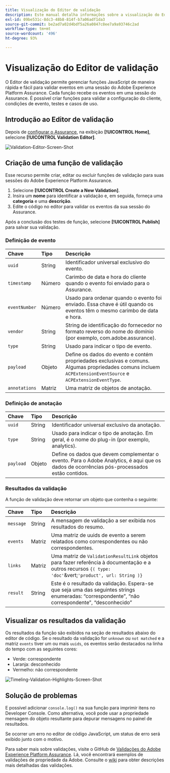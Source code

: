 ```yaml
---
title: Visualização do Editor de validação
description: Este manual detalha informações sobre a visualização do Editor de validação no Adobe Experience Platform Assurance.
exl-id: 09be531c-8dc3-48b8-814f-b7a06adf1da3
source-git-commit: be2ad7a02d4bdf5a26a0847c8ee7a9a93746c2ad
workflow-type: tm+mt
source-wordcount: '496'
ht-degree: 93%

---
```


# Visualização do Editor de validação

O Editor de validação permite gerenciar funções JavaScript de maneira rápida e fácil para validar eventos em uma sessão do Adobe Experience Platform Assurance. Cada função recebe os eventos em uma sessão do Assurance. É possível criar funções para validar a configuração do cliente, condições de evento, testes e casos de uso.

## Introdução ao Editor de validação

Depois de [configurar o Assurance](../tutorials/implement-assurance.md), na exibição **[!UICONTROL Home]**, selecione **[!UICONTROL Validation Editor]**.

![Validation-Editor-Screen-Shot](https://user-images.githubusercontent.com/6597105/198680074-f548a646-6f2f-4a65-82fd-0f1687d869bf.png)

## Criação de uma função de validação

Esse recurso permite criar, editar ou excluir funções de validação para suas sessões do Adobe Experience Platform Assurance.

1. Selecione **[!UICONTROL Create a New Validation]**.
2. Insira um **nome** para identificar a validação e, em seguida, forneça uma **categoria** e uma **descrição**.
3. Edite o código no editor para validar os eventos da sua sessão do Assurance.

Após a conclusão dos testes de função, selecione **[!UICONTROL Publish]** para salvar sua validação.

### Definição de evento

| Chave | Tipo | Descrição |
| :--- | :--- | :--- |
| `uuid` | String | Identificador universal exclusivo do evento. |
| `timestamp` | Número | Carimbo de data e hora do cliente quando o evento foi enviado para o Assurance. |
| `eventNumber` | Número | Usado para ordenar quando o evento foi enviado. Essa chave é útil quando os eventos têm o mesmo carimbo de data e hora. |
| `vendor` | String | String de identificação do fornecedor no formato reverso do nome do domínio (por exemplo, com.adobe.assurance). |
| `type` | String | Usado para indicar o tipo de evento. |
| `payload` | Objeto | Define os dados do evento e contém propriedades exclusivas e comuns. Algumas propriedades comuns incluem `ACPExtensionEventSource` e `ACPExtensionEventType`. |
| `annotations` | Matriz | Uma matriz de objetos de anotação. |

### Definição de anotação

| Chave | Tipo | Descrição |
| :--- | :--- | :--- |
| `uuid` | String | Identificador universal exclusivo da anotação. |
| `type` | String | Usado para indicar o tipo de anotação. Em geral, é o nome do plug-in (por exemplo, analytics). |
| `payload` | Objeto | Define os dados que devem complementar o evento. Para o Adobe Analytics, é aqui que os dados de ocorrências pós-processados estão contidos. |

### Resultados da validação

A função de validação deve retornar um objeto que contenha o seguinte:

| Chave | Tipo | Descrição |
| :--- | :--- | :--- |
| `message` | String | A mensagem de validação a ser exibida nos resultados do resumo. |
| `events` | Matriz | Uma matriz de uuids de evento a serem relatados como correspondentes ou não correspondentes. |
| `links` | Matriz | Uma matriz de `ValidationResultLink` objetos para fazer referência à documentação e a outros recursos `{( type: 'doc'`&amp;vert;`'product', url: String )}` |
| `result` | String | Este é o resultado da validação. Espera-se que seja uma das seguintes strings enumeradas: “correspondente”, “não correspondente”, “desconhecido” |

## Visualizar os resultados da validação

Os resultados da função são exibidos na seção de resultados abaixo do editor de código. Se o resultado da validação for `unknown` ou `not matched` e a matriz `events` tiver um ou mais `uuids`, os eventos serão destacados na linha do tempo com as seguintes cores:

* Verde: correspondente
* Laranja: desconhecido
* Vermelho: não correspondente

![Timeling-Validation-Highlights-Screen-Shot](https://user-images.githubusercontent.com/6597105/198681412-93d10a5a-3212-4e85-850a-aeaf5caf0521.png)

## Solução de problemas

E possível adicionar `console.log()` na sua função para imprimir itens no Developer Console. Como alternativa, você pode usar a propriedade mensagem do objeto resultante para depurar mensagens no painel de resultados.

Se ocorrer um erro no editor de código JavaScript, um status de erro será exibido junto com o motivo.

Para saber mais sobre validações, visite o GitHub de [Validações do Adobe Experience Platform Assurance](https://github.com/adobe/griffon-validation-plugins). Lá, você encontrará exemplos de validações de propriedade da Adobe. Consulte o [wiki](https://github.com/adobe/griffon-validation-plugins/wiki) para obter descrições mais detalhadas das validações.
